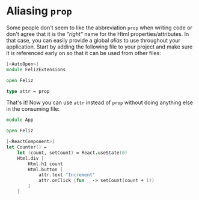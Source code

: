 # Aliasing `prop`

Some people don't seem to like the abbreviation `prop` when writing code or don't agree that it is the *"right"* name for the Html properties/attributes. In that case, you can easily provide a global *alias* to use throughout your application. Start by adding the following file to your project and make sure it is referenced early on so that it can be used from other files:
```fsharp
[<AutoOpen>]
module FelizExtensions

open Feliz

type attr = prop
```
That's it! Now you can use `attr` instead of `prop` without doing anything else in the consuming file:
```fsharp
module App

open Feliz

[<ReactComponent>]
let Counter() =
    let (count, setCount) = React.useState(0)
    Html.div [
        Html.h1 count
        Html.button [
            attr.text "Increment"
            attr.onClick (fun _ -> setCount(count + 1))
        ]
    ]
```